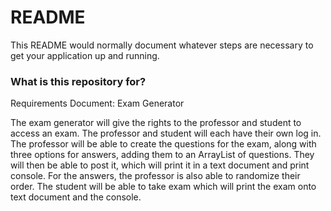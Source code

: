 # README #

This README would normally document whatever steps are necessary to get your application up and running.

### What is this repository for? ###

Requirements Document: Exam Generator

The exam generator will give the rights to the professor and
student to access an exam. The professor and student will each
have their own log in. The professor will be able to create the
questions for the exam, along with three options for answers,
adding them to an ArrayList of questions. They will then be able
to post it, which will print it in a text document and print console.
For the answers, the professor is also able to randomize their order.
The student will be able to take exam which will print the exam onto
text document and the console. 